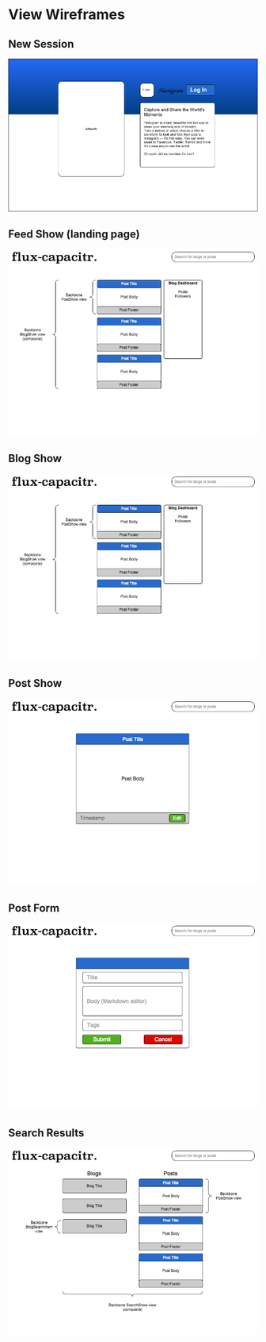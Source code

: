 # View Wireframes

## New Session
![home-view]

## Feed Show (landing page)
![feed-show]

## Blog Show
![blog-show]

## Post Show
![post-show]

## Post Form
![post-form]

## Search Results
![search-results]

[home-view]: ./wireframes/Home.png
[feed-show]: ./wireframes/feed_show.png
[blog-show]: ./wireframes/blog_show.png
[post-show]: ./wireframes/post_show.png
[post-form]: ./wireframes/post_form.png
[search-results]: ./wireframes/search_results.png
